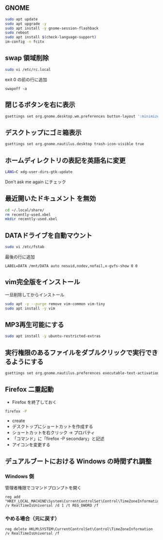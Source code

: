 ## GNOME
```bash
sudo apt update
sudo apt upgrade -y
sudo apt install -y gnome-session-flashback
sudo reboot
sudo apt install $(check-language-support)
im-config -n fcitx
```
## swap 領域削除
```bash
sudo vi /etc/rc.local
```
exit 0 の前の行に追加
```
swapoff -a
```
## 閉じるボタンを右に表示
```bash
gsettings set org.gnome.desktop.wm.preferences button-layout ':minimize,maximize,close'
```

## デスクトップにゴミ箱表示
```bash
gsettings set org.gnome.nautilus.desktop trash-icon-visible true
```

## ホームディレクトリの表記を英語名に変更
```bash
LANG=C xdg-user-dirs-gtk-update
```
Don't ask me again にチェック

## 最近開いたドキュメント を無効
```bash
cd ~/.local/share/
rm recently-used.xbel
mkdir recently-used.xbel
```

## DATAドライブを自動マウント
```bash
sudo vi /etc/fstab
```
最後の行に追加
```
LABEL=DATA /mnt/DATA auto nosuid,nodev,nofail,x-gvfs-show 0 0
```

## vim完全版をインストール
一旦削除してからインストール
```bash
sudo apt -y --purge remove vim-common vim-tiny
sudo apt install -y vim
```

## MP3再生可能にする
```bash
sudo apt install -y ubuntu-restricted-extras
```

## 実行権限のあるファイルをダブルクリックで実行できるようにする
```bash
gsettings set org.gnome.nautilus.preferences executable-text-activation ask
```

## Firefox 二重起動
* Firefox を終了しておく
```bash
firefox -P
```
* create
* デスクトップにショートカットを作成する
* ショートカットを右クリック -> プロパティ
* 「コマンド」に「firefox -P secondary」と記述
* アイコンを変更する

## デュアルブートにおける Windows の時間ずれ調整
### Windows 側
管理者権限でコマンドプロンプトを開く
```
reg add "HKEY_LOCAL_MACHINE\System\CurrentControlSet\Control\TimeZoneInformation" /v RealTimeIsUniversal /d 1 /t REG_DWORD /f
```
### やめる場合（元に戻す）
```
reg delete HKLM\SYSTEM\CurrentControlSet\Control\TimeZoneInformation /v RealTimeIsUniversal /f
```